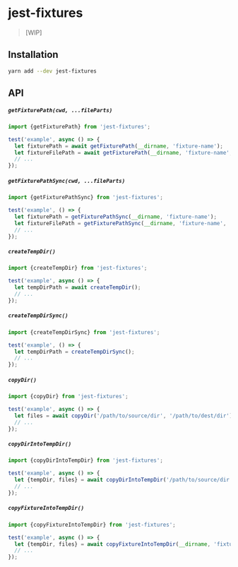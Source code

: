 # jest-fixtures

> [WIP]

## Installation

```sh
yarn add --dev jest-fixtures
```

## API

##### `getFixturePath(cwd, ...fileParts)`

```js
import {getFixturePath} from 'jest-fixtures';

test('example', async () => {
  let fixturePath = await getFixturePath(__dirname, 'fixture-name');
  let fixtureFilePath = await getFixturePath(__dirname, 'fixture-name', 'file.txt');
  // ...
});
```

##### `getFixturePathSync(cwd, ...fileParts)`

```js
import {getFixturePathSync} from 'jest-fixtures';

test('example', () => {
  let fixturePath = getFixturePathSync(__dirname, 'fixture-name');
  let fixtureFilePath = getFixturePathSync(__dirname, 'fixture-name', 'file.txt');
  // ...
});
```

##### `createTempDir()`

```js
import {createTempDir} from 'jest-fixtures';

test('example', async () => {
  let tempDirPath = await createTempDir();
  // ...
});
```

##### `createTempDirSync()`

```js
import {createTempDirSync} from 'jest-fixtures';

test('example', () => {
  let tempDirPath = createTempDirSync();
  // ...
});
```

##### `copyDir()`

```js
import {copyDir} from 'jest-fixtures';

test('example', async () => {
  let files = await copyDir('/path/to/source/dir', '/path/to/dest/dir');
  // ...
});
```

##### `copyDirIntoTempDir()`

```js
import {copyDirIntoTempDir} from 'jest-fixtures';

test('example', async () => {
  let {tempDir, files} = await copyDirIntoTempDir('/path/to/source/dir');
  // ...
});
```

##### `copyFixtureIntoTempDir()`

```js
import {copyFixtureIntoTempDir} from 'jest-fixtures';

test('example', async () => {
  let {tempDir, files} = await copyFixtureIntoTempDir(__dirname, 'fixture-name');
  // ...
});
```

<!--

##### `loadFixture(fixturePath)` _[unimplemented]_

```js
import {getFixturePath, loadFixture} from 'jest-fixtures';

test('example', async () => {
  let fixturePath = await getFixturePath(__dirname, 'foo');
  let fixture = await loadFixture(fixturePath);
  // ...
});
```

##### `loadFixtureSync(fixturePath)` _[unimplemented]_

```js
import {getFixturePathSync, loadFixtureSync} from 'jest-fixtures';

test('example', () => {
  let fixturePath = getFixturePathSync(__dirname, 'foo');
  let fixture = loadFixtureSync(fixturePath);
  // ...
});
```

##### `createFsMock()` _[unimplemented]_

```js
// __mocks__/fs.js
import {createFsMock} from 'jest-fixtures';
module.exports = createFsMock();
```

##### `fsMock.__setFixture__(fixture)` _[unimplemented]_

```js
// __mocks__/fs.js
import {createFsMock} from 'jest-fixtures';
module.exports = createFsMock();
```

```js
import {getFixturePath, loadFixture} from 'jest-fixtures';
import * as fs from 'fs';

jest.mock('fs');

test('example', async () => {
  let fixturePath = await getFixturePath(__dirname, 'foo');
  let fixture = await loadFixture(fixturePath);
  fs.__setFixture__(fixture);
  // ...
});
```

-->
